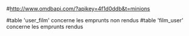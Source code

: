 #http://www.omdbapi.com/?apikey=4f1d0ddb&t=minions

#table 'user_film' concerne les emprunts non rendus
#table 'film_user' concerne les emprunts rendus